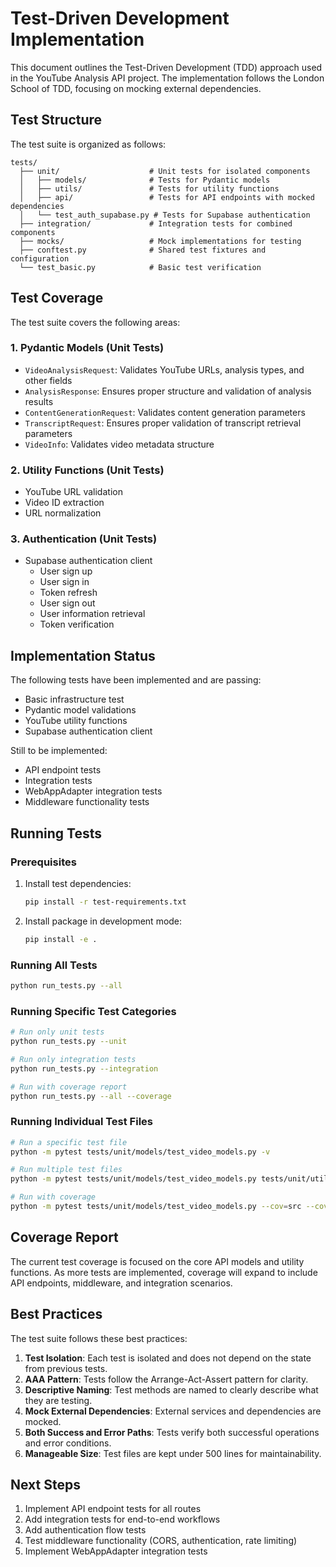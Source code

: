 # Test-Driven Development Implementation

This document outlines the Test-Driven Development (TDD) approach used in the YouTube Analysis API project. The implementation follows the London School of TDD, focusing on mocking external dependencies.

## Test Structure

The test suite is organized as follows:

```
tests/
  ├── unit/                    # Unit tests for isolated components
  │   ├── models/              # Tests for Pydantic models
  │   ├── utils/               # Tests for utility functions
  │   ├── api/                 # Tests for API endpoints with mocked dependencies
  │   └── test_auth_supabase.py # Tests for Supabase authentication
  ├── integration/             # Integration tests for combined components
  ├── mocks/                   # Mock implementations for testing
  ├── conftest.py              # Shared test fixtures and configuration
  └── test_basic.py            # Basic test verification
```

## Test Coverage

The test suite covers the following areas:

### 1. Pydantic Models (Unit Tests)

- `VideoAnalysisRequest`: Validates YouTube URLs, analysis types, and other fields
- `AnalysisResponse`: Ensures proper structure and validation of analysis results
- `ContentGenerationRequest`: Validates content generation parameters
- `TranscriptRequest`: Ensures proper validation of transcript retrieval parameters
- `VideoInfo`: Validates video metadata structure

### 2. Utility Functions (Unit Tests)

- YouTube URL validation
- Video ID extraction
- URL normalization

### 3. Authentication (Unit Tests)

- Supabase authentication client
  - User sign up
  - User sign in
  - Token refresh
  - User sign out
  - User information retrieval
  - Token verification

## Implementation Status

The following tests have been implemented and are passing:

- Basic infrastructure test
- Pydantic model validations
- YouTube utility functions
- Supabase authentication client

Still to be implemented:

- API endpoint tests
- Integration tests
- WebAppAdapter integration tests
- Middleware functionality tests

## Running Tests

### Prerequisites

1. Install test dependencies:
   ```bash
   pip install -r test-requirements.txt
   ```

2. Install package in development mode:
   ```bash
   pip install -e .
   ```

### Running All Tests

```bash
python run_tests.py --all
```

### Running Specific Test Categories

```bash
# Run only unit tests
python run_tests.py --unit

# Run only integration tests
python run_tests.py --integration

# Run with coverage report
python run_tests.py --all --coverage
```

### Running Individual Test Files

```bash
# Run a specific test file
python -m pytest tests/unit/models/test_video_models.py -v

# Run multiple test files
python -m pytest tests/unit/models/test_video_models.py tests/unit/utils/test_utils.py -v

# Run with coverage
python -m pytest tests/unit/models/test_video_models.py --cov=src --cov-report=term-missing
```

## Coverage Report

The current test coverage is focused on the core API models and utility functions. As more tests are implemented, coverage will expand to include API endpoints, middleware, and integration scenarios.

## Best Practices

The test suite follows these best practices:

1. **Test Isolation**: Each test is isolated and does not depend on the state from previous tests.
2. **AAA Pattern**: Tests follow the Arrange-Act-Assert pattern for clarity.
3. **Descriptive Naming**: Test methods are named to clearly describe what they are testing.
4. **Mock External Dependencies**: External services and dependencies are mocked.
5. **Both Success and Error Paths**: Tests verify both successful operations and error conditions.
6. **Manageable Size**: Test files are kept under 500 lines for maintainability.

## Next Steps

1. Implement API endpoint tests for all routes
2. Add integration tests for end-to-end workflows
3. Add authentication flow tests
4. Test middleware functionality (CORS, authentication, rate limiting)
5. Implement WebAppAdapter integration tests 
